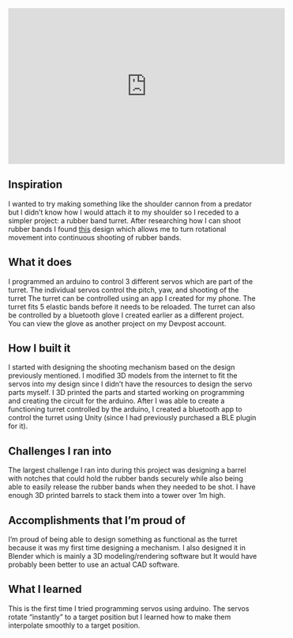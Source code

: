 <iframe width="560" height="315" src="https://www.youtube.com/embed/vvXfCGgURfA?si=nd4CaToV1h-eD3R4" title="YouTube video player" frameborder="0" allow="accelerometer; autoplay; clipboard-write; encrypted-media; gyroscope; picture-in-picture; web-share" referrerpolicy="strict-origin-when-cross-origin" allowfullscreen></iframe>

## Inspiration
I wanted to try making something like the shoulder cannon from a predator but I didn’t know how I would attach it to my shoulder so I receded to a simpler project: a rubber band turret. After researching how I can shoot rubber bands I found [this](https://hackaday.com/2019/02/13/palm-sized-gatling-gun-has-32-mini-elastics-with-your-name-on-them/) design which allows me to turn rotational movement into continuous shooting of rubber bands.

## What it does
I programmed an arduino to control 3 different servos which are part of the turret. The individual servos control the pitch, yaw, and shooting of the turret The turret can be controlled using an app I created for my phone. The turret fits 5 elastic bands before it needs to be reloaded. The turret can also be controlled by a bluetooth glove I created earlier as a different project. You can view the glove as another project on my Devpost account.

## How I built it
I started with designing the shooting mechanism based on the design previously mentioned. I modified 3D models from the internet to fit the servos into my design since I didn’t have the resources to design the servo parts myself. I 3D printed the parts and started working on programming and creating the circuit for the arduino. After I was able to create a functioning turret controlled by the arduino, I created a bluetooth app to control the turret using Unity (since I had previously purchased a BLE plugin for it).

## Challenges I ran into
The largest challenge I ran into during this project was designing a barrel with notches that could hold the rubber bands securely while also being able to easily release the rubber bands when they needed to be shot. I have enough 3D printed barrels to stack them into a tower over 1m high.

## Accomplishments that I’m proud of
I’m proud of being able to design something as functional as the turret because it was my first time designing a mechanism. I also designed it in Blender which is mainly a 3D modeling/rendering software but It would have probably been better to use an actual CAD software.

## What I learned
This is the first time I tried programming servos using arduino. The servos rotate “instantly” to a target position but I learned how to make them interpolate smoothly to a target position.
